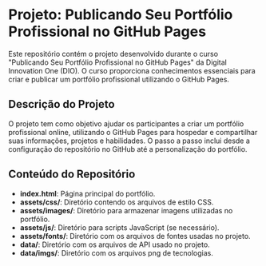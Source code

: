 # Projeto: Publicando Seu Portfólio Profissional no GitHub Pages

Este repositório contém o projeto desenvolvido durante o curso "Publicando Seu Portfólio Profissional no GitHub Pages" da Digital Innovation One (DIO). O curso proporciona conhecimentos essenciais para criar e publicar um portfólio profissional utilizando o GitHub Pages.

## Descrição do Projeto

O projeto tem como objetivo ajudar os participantes a criar um portfólio profissional online, utilizando o GitHub Pages para hospedar e compartilhar suas informações, projetos e habilidades. O passo a passo inclui desde a configuração do repositório no GitHub até a personalização do portfólio.

## Conteúdo do Repositório

- **index.html**: Página principal do portfólio.
- **assets/css/**: Diretório contendo os arquivos de estilo CSS.
- **assets/images/**: Diretório para armazenar imagens utilizadas no portfólio.
- **assets/js/**: Diretório para scripts JavaScript (se necessário).
- **assets/fonts/**: Diretório com os arquivos de fontes usadas no projeto.
- **data/**: Diretório com os arquivos de API usado no projeto.
- **data/imgs/**: Diretório com os arquivos png de tecnologias.

